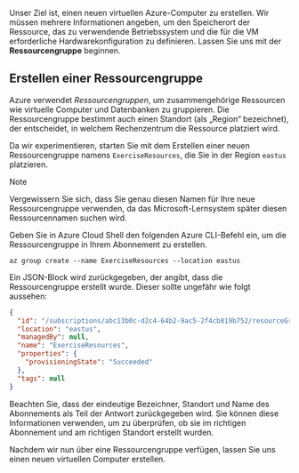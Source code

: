Unser Ziel ist, einen neuen virtuellen Azure-Computer zu erstellen. Wir müssen mehrere Informationen angeben, um den Speicherort der Ressource, das zu verwendende Betriebssystem und die für die VM erforderliche Hardwarekonfiguration zu definieren. Lassen Sie uns mit der **Ressourcengruppe** beginnen.

## <a name="create-a-resource-group"></a>Erstellen einer Ressourcengruppe

Azure verwendet _Ressourcengruppen_, um zusammengehörige Ressourcen wie virtuelle Computer und Datenbanken zu gruppieren. Die Ressourcengruppe bestimmt auch einen Standort (als „Region“ bezeichnet), der entscheidet, in welchem Rechenzentrum die Ressource platziert wird.

Da wir experimentieren, starten Sie mit dem Erstellen einer neuen Ressourcengruppe namens `ExerciseResources`, die Sie in der Region `eastus` platzieren.

> [!NOTE]
> Vergewissern Sie sich, dass Sie genau diesen Namen für Ihre neue Ressourcengruppe verwenden, da das Microsoft-Lernsystem später diesen Ressourcennamen suchen wird. 

Geben Sie in Azure Cloud Shell den folgenden Azure CLI-Befehl ein, um die Ressourcengruppe in Ihrem Abonnement zu erstellen.

```azurecli
az group create --name ExerciseResources --location eastus
```

Ein JSON-Block wird zurückgegeben, der angibt, dass die Ressourcengruppe erstellt wurde. Dieser sollte ungefähr wie folgt aussehen:

```json
{
  "id": "/subscriptions/abc13b0c-d2c4-64b2-9ac5-2f4cb819b752/resourceGroups/ExerciseResources",
  "location": "eastus",
  "managedBy": null,
  "name": "ExerciseResources",
  "properties": {
    "provisioningState": "Succeeded"
  },
  "tags": null
}
```

Beachten Sie, dass der eindeutige Bezeichner, Standort und Name des Abonnements als Teil der Antwort zurückgegeben wird. Sie können diese Informationen verwenden, um zu überprüfen, ob sie im richtigen Abonnement und am richtigen Standort erstellt wurden.

Nachdem wir nun über eine Ressourcengruppe verfügen, lassen Sie uns einen neuen virtuellen Computer erstellen.
